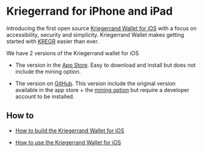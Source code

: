 # **Kriegerrand for iPhone and iPad**

Introducing the first open source [Kriegerrand Wallet for iOS](https://itunes.apple.com/us/app/bloc-wallet-by-furiousteam-ltd/id1437924269?mt=8&ign-mpt=uo%3D2) with a focus on accessibility, security and simplicity. Kriegerrand Wallet makes getting started with [KREGR](https://bloc.money) easier than ever.

We have 2 versions of the Kriegerrand wallet for iOS

- The version in the [App Store](https://itunes.apple.com/us/app/bloc-wallet-by-furiousteam-ltd/id1437924269?mt=8&ign-mpt=uo%3D2). Easy to download and install but does not include the mining option.

- The version on [GitHub](https://github.com/furiousteam/KREGR-iOS-wallet). This version include the original version available in the app store + the  [mining option](https://github.com/furiousteam/KREGR-iOS-wallet/tree/mining) but require a developer account to be installed.

## **How to**

- [How to build the Kriegerrand Wallet for iOS](../wallets/KREGR-iOS-wallet-xcode.md)

- [How to use the Kriegerrand Wallet for iOS](../wallets/KREGR-iOS-wallet.md)